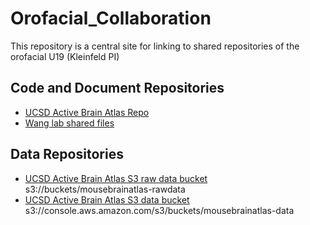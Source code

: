 # Orofacial_Collaboration

This repository is a central site for linking to shared repositories of the orofacial U19 (Kleinfeld PI)

## Code and Document Repositories

* [UCSD Active Brain Atlas Repo](https://github.com/ActiveBrainAtlas/MouseBrainAtlas_dev)
* [Wang lab shared files](https://github.com/wanglab-duke/Orofacial_Collaboration)

## Data Repositories

* [UCSD Active Brain Atlas S3 raw data bucket](https://s3.console.aws.amazon.com/s3/buckets/mousebrainatlas-rawdata/?region=us-east-1&tab=overview)  s3://buckets/mousebrainatlas-rawdata
* [UCSD Active Brain Atlas S3 data bucket](https://s3.console.aws.amazon.com/s3/buckets/mousebrainatlas-data/?region=us-east-1&tab=overview)  s3://console.aws.amazon.com/s3/buckets/mousebrainatlas-data
